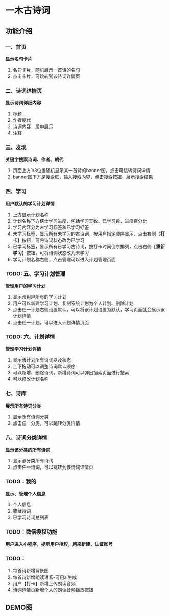 # 一木古诗词
## 功能介绍
### 一、首页
**显示名句卡片**
1. 名句卡片，随机展示一首诗的名句  
2. 点击卡片，可跳转到该诗词详情页  

### 二、诗词详情页
**显示诗词详细内容**
1. 标题  
2. 作者朝代  
3. 诗词内容，居中展示
4. 注释

### 三、发现
**关键字搜索诗词、作者、朝代**
1. 页面上方1/3位置随机显示某一首诗的banner图，点击可跳转诗词详情
2. banner图下方是搜索框，输入搜索内容，点击搜索按钮，展示搜索结果

### 四、学习
**用户默认的学习计划详情**
1. 上方显示计划名称
2. 计划名称下方侠士学习进度，包括学习天数、已学习数、进度百分比
3. 学习内容分为未学习标签和已学习标签
4. 未学习标签，显示所有未学习的古诗词，按用户指定顺序显示，点击右侧【**打卡**】按钮，可将诗词状态改为已学习
5. 已学习标签，显示所有已学习古诗词，按打卡时间倒序排列，点击右侧【**重新学习**】按钮，可将诗词状态改为未学习
6. 学习计划名称右侧，点击管理可以进入计划管理页面

### TODO: 五、学习计划管理
**管理用户的学习计划**
1. 显示该用户所有的学习计划
2. 用户可以新建学习计划、复制系统计划为个人计划、删除计划
3. 点击任一计划右侧设置默认，可以将该计划设置为默认，学习页面就会展示该计划详情
4. 点击任一计划，可以进入计划详情页面

### TODO: 六、计划详情
**管理学习计划详情**
1. 显示该计划所有诗词以及状态
2. 上下拖动可以调整诗词默认顺序
3. 可以新增、删除诗词，新增诗词可以弹出搜索页面进行搜索
4. 可以修改计划名称

### 七、诗库
**展示所有诗词分类**
1. 显示所有诗词分类
2. 点击任一分类，可以跳转分类详情

### 八、诗词分类详情
**显示该分类的所有诗词**
1. 显示该分类所有诗词
2. 点击任一诗词，可以跳转到该诗词详情页

### TODO：我的
**显示、管理个人信息**
1. 个人信息
2. 收藏诗词
3. 已学习诗词总列表

### TODO：微信授权功能
**用户进入小程序，提示用户授权，用来新建、认证账号**

### TODO：
1. 每首诗新增背景图
2. 每首诗新增朗读语音-可用ai生成
3. 用户【打卡】新增上传朗读音频
4. 诗词详情页新增个人的朗读音频播放按钮

## DEMO图
